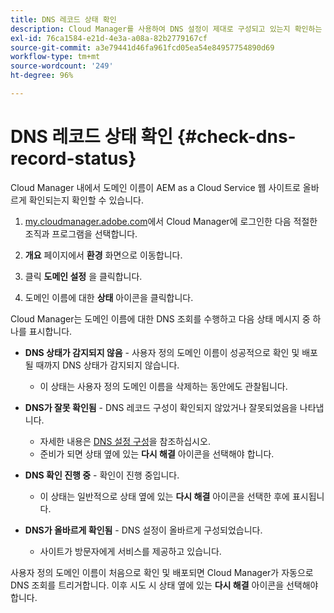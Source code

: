 ```yaml
---
title: DNS 레코드 상태 확인
description: Cloud Manager를 사용하여 DNS 설정이 제대로 구성되고 있는지 확인하는 방법을 알아봅니다.
exl-id: 76ca1584-e21d-4e3a-a08a-82b2779167cf
source-git-commit: a3e79441d46fa961fcd05ea54e84957754890d69
workflow-type: tm+mt
source-wordcount: '249'
ht-degree: 96%

---
```


# DNS 레코드 상태 확인 {#check-dns-record-status}

Cloud Manager 내에서 도메인 이름이 AEM as a Cloud Service 웹 사이트로 올바르게 확인되는지 확인할 수 있습니다.

1. [my.cloudmanager.adobe.com](https://my.cloudmanager.adobe.com/)에서 Cloud Manager에 로그인한 다음 적절한 조직과 프로그램을 선택합니다.

1. **개요** 페이지에서 **환경** 화면으로 이동합니다.

1. 클릭 **도메인 설정** 을 클릭합니다.

1. 도메인 이름에 대한 **상태** 아이콘을 클릭합니다.

Cloud Manager는 도메인 이름에 대한 DNS 조회를 수행하고 다음 상태 메시지 중 하나를 표시합니다.

* **DNS 상태가 감지되지 않음** - 사용자 정의 도메인 이름이 성공적으로 확인 및 배포될 때까지 DNS 상태가 감지되지 않습니다.

   * 이 상태는 사용자 정의 도메인 이름을 삭제하는 동안에도 관찰됩니다.

* **DNS가 잘못 확인됨** - DNS 레코드 구성이 확인되지 않았거나 잘못되었음을 나타냅니다.

   * 자세한 내용은 [DNS 설정 구성](/help/implementing/cloud-manager/custom-domain-names/configure-dns-settings.md)을 참조하십시오.
   * 준비가 되면 상태 옆에 있는 **다시 해결** 아이콘을 선택해야 합니다.

* **DNS 확인 진행 중** - 확인이 진행 중입니다.

   * 이 상태는 일반적으로 상태 옆에 있는 **다시 해결** 아이콘을 선택한 후에 표시됩니다.

* **DNS가 올바르게 확인됨** - DNS 설정이 올바르게 구성되었습니다.

   * 사이트가 방문자에게 서비스를 제공하고 있습니다.

사용자 정의 도메인 이름이 처음으로 확인 및 배포되면 Cloud Manager가 자동으로 DNS 조회를 트리거합니다. 이후 시도 시 상태 옆에 있는 **다시 해결** 아이콘을 선택해야 합니다.
